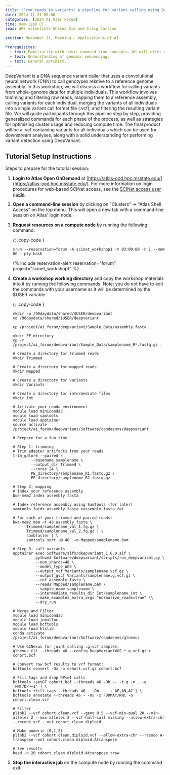 ```yaml
---
title: "From reads to variants: a pipeline for variant calling using DeepVariant"
date: 2024-11-21 08:00
categories: [2024 AI User Forum] 
time: 9am-12pm CT
lead: ARS scientists Sheina Sim and Craig Carlson

section: November 21, Morning — Applications of AI

Prerequisites:
  - text: Familiarity with basic command-line concepts. We will offer virtual training for these skills before the Forum begins.
  - text: Understanding of genomic sequencing.
  - text: General optimism.
---
```


DeepVariant is a DNA sequence variant caller that uses a convolutional neural network (CNN) to call genotypes relative to a reference genome assembly. In this workshop, we will discuss a workflow for calling variants from whole-genome data for multiple individuals. <!--excerpt--> This workflow involves trimming and filtering raw reads, mapping them to a reference assembly, calling variants for each individual, merging the variants of all individuals into a single variant call format file (.vcf), and filtering the resulting variant file. We will guide participants through this pipeline step by step, providing generalized commands for each phase of the process, as well as strategies for optimizing cluster usage and reducing compute time. The final product will be a .vcf containing variants for all individuals which can be used for downstream analyses, along with a solid understanding for performing variant detection using DeepVariant.


## Tutorial Setup Instructions 

Steps to prepare for the tutorial session: 

1. **Login to Atlas Open OnDemand** at [https://atlas-ood.hpc.msstate.edu/](https://atlas-ood.hpc.msstate.edu/). For more information on login procedures for web-based SCINet access, see the [SCINet access user guide](https://scinet.usda.gov/guides/access/web-based-login). 

1. **Open a command-line session** by clicking on "Clusters" -> "Atlas Shell Access" on the top menu. This will open a new tab with a command-line session on Atlas' login node. 

1. **Request resources on a compute node** by running the following command:  
  
    {: .copy-code }
    ```
    srun --reservation=forum -A scinet_workshop1 -t 03:00:00 -n 1 --mem 8G --pty bash
    ``` 
    {% include reservation-alert reservation="forum" project="scinet_workshop1" %}

1. **Create a workshop working directory** and copy the workshop materials into it by running the following commands. Note: you do not have to edit the commands with your username as it will be determined by the $USER variable. 

    {: .copy-code }
    ```
    mkdir -p /90daydata/shared/$USER/deepvariant 
    cd /90daydata/shared/$USER/deepvariant
    
    cp /project/ai_forum/deepvariant/Sample_Data/assembly.fasta . 
    
    mkdir PE_directory 
    cp -r /project/ai_forum/deepvariant/Sample_Data/samplename_R*.fastq.gz .
    
    # Create a directory for trimmed reads 
    mkdir Trimmed 
    
    # Create a directory for mapped reads 
    mkdir Mapped 
    
    # Create a directory for variants 
    mkdir Variants 
    
    # Create a directory for intermediate files 
    mkdir Int 
    
    # Activate your conda environment 
    module load miniconda3 
    module load samtools 
    module load apptainer 
    source activate /project/ai_forum/deepvariant/Software/condaenvs/deepvariant 
    
    # Prepare for a fun time 
    
    # Step 1: trimming 
    # Trim adapter artifacts from your reads 
    trim_galore --paired \ 
            --basename samplename \ 
            --output_dir Trimmed \ 
            --cores 24 \ 
            PE_directory/samplename_R1.fastq.gz \ 	 
            PE_directory/samplename_R2.fastq.gz 
            
    # Step 2: mapping 
    # Index your reference assembly 
    bwa-mem2 index assembly.fasta 

    # Index reference assembly using Samtools (for later) 
    samtools faidx assembly.fasta >assembly.fasta.fai 
    
    # For each of your trimmed and paired reads:  
    bwa-mem2 mem –t 48 assembly.fasta \ 	 
          Trimmed/samplename_val_1.fq.gz \ 	 
          Trimmed/samplename_val_2.fq.gz | \ 
          samblaster | \ 	 
          samtools sort -@ 48  –o Mapped/samplename.bam 
    
    # Step 3: call variants 
    apptainer exec Software/sifs/deepvariant_1.6.0.sif \ 
              python3 Software/deepvariant/scripts/run_deepvariant.py \ 	 
              --num_shards=48 \ 
              --model_type WGS \ 
              --output_vcf Variants/samplename.vcf.gz \ 
              --output_gvcf Variants/samplename.g.vcf.gz \ 
              --ref assembly.fasta \ 
              --reads Mapped/samplename.bam \ 
              --sample_name samplename \ 
              --intermediate_results_dir Int/samplename_int \ 
              --make_examples_extra_args "normalize_reads=true” \\ 
              --dry_run 

    # Merge and Filter  
    module load miniconda3 
    module load jemalloc 
    module load bcftools 
    module load htslib 
    conda activate /project/ai_forum/deepvariant/Software/condaenvs/glnexus 

    # Use GLNexus for joint calling .g.vcf samples: 
    glnexus_cli --threads 48 --config DeepVariantWGS *.g.vcf.gz > cohort.bcf 

    # Convert raw bcf results to vcf format: 
    bcftools convert -Oz -o cohort.vcf.gz cohort.bcf 

    # Fill tags and drop DP<=1 calls 
    bcftools +setGT cohort.bcf --threads 46 -Ob -- -t q -n . -e 'FMT/DP>=1' | \ 
    bcftools +fill-tags --threads 46 - -Ob -- -t AF,AN,AC | \ 
    bcftools annotate --threads 46 - -Ov -x FORMAT/RNC -o cohort.clean.vcf 

    # Filter 
    plink2 --vcf cohort.clean.vcf --geno 0.5 --vcf-min-qual 20 --min-alleles 2 --max-alleles 2 --vcf-half-call missing --allow-extra-chr --recode vcf --out cohort.clean.diploid 

    # Make numeric (0,1,2) 
    plink2 --vcf cohort.clean.diploid.vcf --allow-extra-chr --recode A-transpose –out cohort.clean.diploid.Atranspose 

    # See results 
    head -n 20 cohort.clean.diploid.Atranspose.traw 
    ```

1. **Stop the interactive job** on the compute node by running the command exit. 